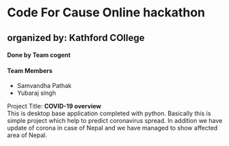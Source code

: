 <h1> Code For Cause Online hackathon</h1>
<h2> organized by: Kathford COllege</h2>

<h4> Done by Team cogent</h4>
<h4> Team Members</h4>
<ul>
  <li>Samvandha Pathak</li>
  <li>Yubaraj singh</li>
  </ul>
  
Project Title: <strong>COVID-19 overview </strong></br>
This is desktop base application completed with python.
Basically this is simple project which help to predict coronavirus spread. 
In addition we have update of corona in case of Nepal and we have managed to 
show affected area of Nepal.
